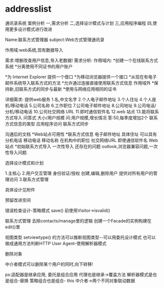 # addresslist
通讯录系统
案例分析
一,需求分析
二,选择设计模式与计划
三,应用程序编程
四,使用更多设计模式进行改进

Name:联系方式管理器
subject:Web方式管理通讯录

作用域:web系统,现有数据导入

需求:增删改查用户信息,导入老数据!
需求分析:
作用域内:
*创建一个在线联系方式系统
*分离使用不同证书的用户账户

*为 Internet Explorer 提供一个借口
*为移动浏览器提供一个接口
*从现在有电子邮件系统导入联系方式的方法
*允许通过连接直接使用联系方式信息
作用域外
*保持新,旧联系方式的同步与最新
*使用与网络应用相同的证书

详细需求:
提供web服务
1.名,中文名字
2.个人电子邮件地址
3.个人住址
4.个人座机/移动电话
5.公司名称
6.工作职位
7.公司电子邮件地址
8.公司地址
9.公司电话/分机/移动电话
10.公司社交网络 URL
11.即时通信软件名
12.web 站点
13.能将联系方式导入
问答式
大小/用户规模
问:用户规模,增长情况
答:50,每季度增加2个
联系方式信息的类型
应用程序访问
联系方式同步

沟通后的文档
*Web站点可用性
*联系方式信息
电子邮件地址
具体住址
可以具有分机电话
移动电话
移动名称
在机构中的职位
社交网络URL
即使通信软件名
Web站点
*初始联系方式导入
一次性导入
还存在的问题
 outlook,浏览器兼容问题,一次性导入问题.

选择设计模式和计划

1.主核心
2.用户交互管理
      身份验证/授权
      创建,编辑,删除用户
      提供对所有用户的管理访问
3.联系方式管理

具体设计见附件

预留改进空间

错误检查设计-策略模式
save() 前使用Visitor->isvalid()

联系方式管理
去除contacts/manage里的逻辑
创建一个Facade的实例构建在edit()里

视图类型
setviewtype() 的方法可以推断视图类型--可以用委托设计模式
也可以做成通用方法判断HTTP User Agent-使用解析器模式

删除对象

中介者模式可以删除某个用户的同时,向下转移!

ps:适配器是继承应用,
     委托是组合应用 
     代理也是继承->覆盖方法
     解析器模式是也是组合-替换
    策略组合也是组合- this
    中介者->两个不同对象联动数据
